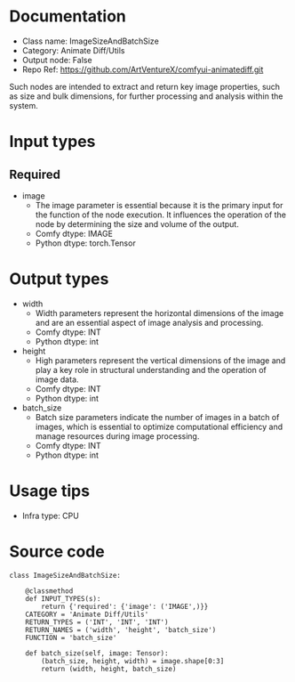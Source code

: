 # Documentation
- Class name: ImageSizeAndBatchSize
- Category: Animate Diff/Utils
- Output node: False
- Repo Ref: https://github.com/ArtVentureX/comfyui-animatediff.git

Such nodes are intended to extract and return key image properties, such as size and bulk dimensions, for further processing and analysis within the system.

# Input types
## Required
- image
    - The image parameter is essential because it is the primary input for the function of the node execution. It influences the operation of the node by determining the size and volume of the output.
    - Comfy dtype: IMAGE
    - Python dtype: torch.Tensor

# Output types
- width
    - Width parameters represent the horizontal dimensions of the image and are an essential aspect of image analysis and processing.
    - Comfy dtype: INT
    - Python dtype: int
- height
    - High parameters represent the vertical dimensions of the image and play a key role in structural understanding and the operation of image data.
    - Comfy dtype: INT
    - Python dtype: int
- batch_size
    - Batch size parameters indicate the number of images in a batch of images, which is essential to optimize computational efficiency and manage resources during image processing.
    - Comfy dtype: INT
    - Python dtype: int

# Usage tips
- Infra type: CPU

# Source code
```
class ImageSizeAndBatchSize:

    @classmethod
    def INPUT_TYPES(s):
        return {'required': {'image': ('IMAGE',)}}
    CATEGORY = 'Animate Diff/Utils'
    RETURN_TYPES = ('INT', 'INT', 'INT')
    RETURN_NAMES = ('width', 'height', 'batch_size')
    FUNCTION = 'batch_size'

    def batch_size(self, image: Tensor):
        (batch_size, height, width) = image.shape[0:3]
        return (width, height, batch_size)
```